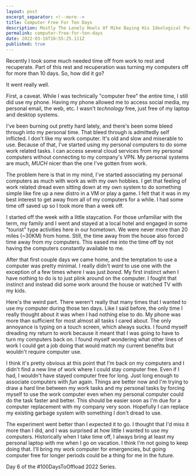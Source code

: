 ```yaml
---
layout: post
excerpt_separator: <!--more-->
title: Computer Free For Ten Days
description: Mostly The Lonely Howls Of Mike Baying His Ideological Purity At The Moon
permalink: computer-free-for-ten-days
date: 2022-03-16T16:55:25.111Z
published: true
---
```

Recently I took some much needed time off from work to rest and recuperate. Part of this rest and recuperation was turning my computers off for more than 10 days. So, how did it go?

<!--more-->

It went really well.

First, a caveat. While I was technically "computer free" the entire time, I still did use my phone. Having my phone allowed me to access social media, my personal email, the web, etc. I wasn't *technology* free, just free of my laptop and desktop systems. 

I've been burning out pretty hard lately, and there's been some bleed through into my personal time. That bleed through is admittedly self inflicted. I don't like my work computer. It's old and slow and miserable to use. Because of that, I've started using my personal computers to do some work related tasks. I can access several cloud services from my personal computers without connecting to my company's VPN. My personal systems are much, *MUCH* nicer than the one I've gotten from work. 

The problem here is that in my mind, I've started associating my personal computers as much with work as with my own hobbies. I get that feeling of work related dread even sitting down at my own system to do something simple like fire up a new distro in a VM or play a game. I felt that it was in my best interest to get away from all of my computers for a while. I had some time off saved up so I took more than a week off.

I started off the week with a little staycation. For those unfamiliar with the term, my family and I went and stayed at a local hotel and engaged in some "tourist" type activities here in our hometown. We were never more than 20 miles (~30KM) from home. Still, the time away from the house also forced time away from my computers. This eased me into the time off by not having the computers constantly available to me. 

After that first couple days we came home, and the temptation to use a computer was pretty minimal. I really didn't *want* to use one with the exception of a few times where I was just *bored*. My first instinct when I have nothing to do is to just plink around on the computer. I fought that instinct and instead did some work around the house or watched TV with my kids. 

Here's the weird part. There weren't really that many times that I wanted to use my computer during those ten days. Like I said before, the only time I really thought about it was when I had nothing else to do. My phone was more than sufficient for most almost all tasks I cared about. The only annoyance is typing on a touch screen, which always sucks. I found myself dreading my return to work because it meant that I was going to have to turn my computers back on. I found myself wondering what other lines of work I could get a job doing that would match my current benefits but wouldn't require computer use.

I think it's pretty obvious at this point that I'm back on my computers and I didn't find a new line of work where I could stay computer free. Even if I had, I wouldn't have stayed computer free for long. Just long enough to associate computers with *fun* again. Things are better now and I'm trying to draw a hard line between my work tasks and my personal tasks by forcing myself to use the work computer even when my personal computer could do the task faster and better. This should be easier soon as I'm due for a computer replacement with my company very soon. Hopefully I can replace my existing garbage system with something I don't dread to use. 

The experiment went better than I expected it to go. I thought that I'd miss it more than I did, and I was surprised at how little I wanted to use my computers. Historically when I take time off, I always bring at least my personal laptop with me when I go on vacation. I think I'm not going to keep doing that. I'll bring my work computer for emergencies, but going computer free for longer periods could be a thing for me in the future.

Day 6 of the #100DaysToOffload 2022 Series.